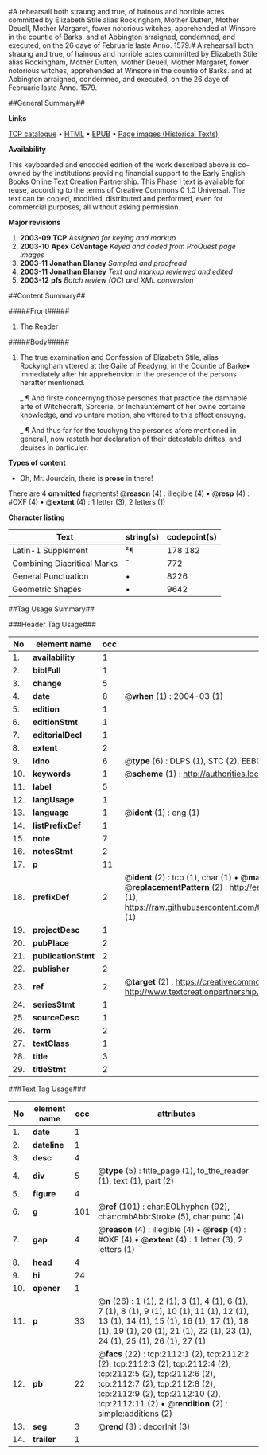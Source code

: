 #A rehearsall both straung and true, of hainous and horrible actes committed by Elizabeth Stile alias Rockingham, Mother Dutten, Mother Deuell, Mother Margaret, fower notorious witches, apprehended at Winsore in the countie of Barks. and at Abbington arraigned, condemned, and executed, on the 26 daye of Februarie laste Anno. 1579.#
A rehearsall both straung and true, of hainous and horrible actes committed by Elizabeth Stile alias Rockingham, Mother Dutten, Mother Deuell, Mother Margaret, fower notorious witches, apprehended at Winsore in the countie of Barks. and at Abbington arraigned, condemned, and executed, on the 26 daye of Februarie laste Anno. 1579.

##General Summary##

**Links**

[TCP catalogue](http://www.ota.ox.ac.uk/tcp/)  • 
[HTML](http://tei.it.ox.ac.uk/tcp/Texts-HTML/free/A12/A12973.html)  • 
[EPUB](http://tei.it.ox.ac.uk/tcp/Texts-EPUB/free/A12/A12973.epub) • 
[Page images (Historical Texts)](https://data.historicaltexts.jisc.ac.uk/view?pubId=eebo-99837770e&pageId=eebo-99837770e-2112-1)

**Availability**

This keyboarded and encoded edition of the
	       work described above is co-owned by the institutions
	       providing financial support to the Early English Books
	       Online Text Creation Partnership. This Phase I text is
	       available for reuse, according to the terms of Creative
	       Commons 0 1.0 Universal. The text can be copied,
	       modified, distributed and performed, even for
	       commercial purposes, all without asking permission.

**Major revisions**

1. __2003-09__ __TCP__ *Assigned for keying and markup*
1. __2003-10__ __Apex CoVantage__ *Keyed and coded from ProQuest page images*
1. __2003-11__ __Jonathan Blaney__ *Sampled and proofread*
1. __2003-11__ __Jonathan Blaney__ *Text and markup reviewed and edited*
1. __2003-12__ __pfs__ *Batch review (QC) and XML conversion*

##Content Summary##

#####Front#####

1. The Reader

#####Body#####

1. The true examination and Confession of Elizabeth Stile, alias Rockyngham vttered at the Gaile of Readyng, in the Countie of Barke▪ immediately after hir apprehension in the presence of the persons herafter mentioned.

    _ ¶ And firste concernyng those persones that practice the damnable arte of Witchecraft, Sorcerie, or Inchauntement of her owne cortaine knowledge, and voluntare motion, she vttered to this effect ensuyng.

    _ ¶ And thus far for the touchyng the persones afore mentioned in generall, now resteth her declaration of their detestable driftes, and deuises in particuler.

**Types of content**

  * Oh, Mr. Jourdain, there is **prose** in there!

There are 4 **ommitted** fragments! 
 @__reason__ (4) : illegible (4)  •  @__resp__ (4) : #OXF (4)  •  @__extent__ (4) : 1 letter (3), 2 letters (1)

**Character listing**


|Text|string(s)|codepoint(s)|
|---|---|---|
|Latin-1 Supplement|²¶|178 182|
|Combining             Diacritical Marks|̄|772|
|General Punctuation|•|8226|
|Geometric Shapes|▪|9642|

##Tag Usage Summary##

###Header Tag Usage###

|No|element name|occ|attributes|
|---|---|---|---|
|1.|__availability__|1||
|2.|__biblFull__|1||
|3.|__change__|5||
|4.|__date__|8| @__when__ (1) : 2004-03 (1)|
|5.|__edition__|1||
|6.|__editionStmt__|1||
|7.|__editorialDecl__|1||
|8.|__extent__|2||
|9.|__idno__|6| @__type__ (6) : DLPS (1), STC (2), EEBO-CITATION (1), PROQUEST (1), VID (1)|
|10.|__keywords__|1| @__scheme__ (1) : http://authorities.loc.gov/ (1)|
|11.|__label__|5||
|12.|__langUsage__|1||
|13.|__language__|1| @__ident__ (1) : eng (1)|
|14.|__listPrefixDef__|1||
|15.|__note__|7||
|16.|__notesStmt__|2||
|17.|__p__|11||
|18.|__prefixDef__|2| @__ident__ (2) : tcp (1), char (1)  •  @__matchPattern__ (2) : ([0-9\-]+):([0-9IVX]+) (1), (.+) (1)  •  @__replacementPattern__ (2) : http://eebo.chadwyck.com/downloadtiff?vid=$1&page=$2 (1), https://raw.githubusercontent.com/textcreationpartnership/Texts/master/tcpchars.xml#$1 (1)|
|19.|__projectDesc__|1||
|20.|__pubPlace__|2||
|21.|__publicationStmt__|2||
|22.|__publisher__|2||
|23.|__ref__|2| @__target__ (2) : https://creativecommons.org/publicdomain/zero/1.0/ (1), http://www.textcreationpartnership.org/docs/. (1)|
|24.|__seriesStmt__|1||
|25.|__sourceDesc__|1||
|26.|__term__|2||
|27.|__textClass__|1||
|28.|__title__|3||
|29.|__titleStmt__|2||


###Text Tag Usage###

|No|element name|occ|attributes|
|---|---|---|---|
|1.|__date__|1||
|2.|__dateline__|1||
|3.|__desc__|4||
|4.|__div__|5| @__type__ (5) : title_page (1), to_the_reader (1), text (1), part (2)|
|5.|__figure__|4||
|6.|__g__|101| @__ref__ (101) : char:EOLhyphen (92), char:cmbAbbrStroke (5), char:punc (4)|
|7.|__gap__|4| @__reason__ (4) : illegible (4)  •  @__resp__ (4) : #OXF (4)  •  @__extent__ (4) : 1 letter (3), 2 letters (1)|
|8.|__head__|4||
|9.|__hi__|24||
|10.|__opener__|1||
|11.|__p__|33| @__n__ (26) : 1 (1), 2 (1), 3 (1), 4 (1), 6 (1), 7 (1), 8 (1), 9 (1), 10 (1), 11 (1), 12 (1), 13 (1), 14 (1), 15 (1), 16 (1), 17 (1), 18 (1), 19 (1), 20 (1), 21 (1), 22 (1), 23 (1), 24 (1), 25 (1), 26 (1), 27 (1)|
|12.|__pb__|22| @__facs__ (22) : tcp:2112:1 (2), tcp:2112:2 (2), tcp:2112:3 (2), tcp:2112:4 (2), tcp:2112:5 (2), tcp:2112:6 (2), tcp:2112:7 (2), tcp:2112:8 (2), tcp:2112:9 (2), tcp:2112:10 (2), tcp:2112:11 (2)  •  @__rendition__ (2) : simple:additions (2)|
|13.|__seg__|3| @__rend__ (3) : decorInit (3)|
|14.|__trailer__|1||
